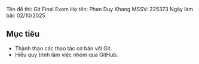 Tên đề thi: Git Final Exam
Họ tên: Phan Duy Khang
MSSV: 225373
Ngày làm bài: 02/10/2025

## Mục tiêu
- Thành thạo các thao tác cơ bản với Git.
- Hiểu quy trình làm việc nhóm qua GitHub.

